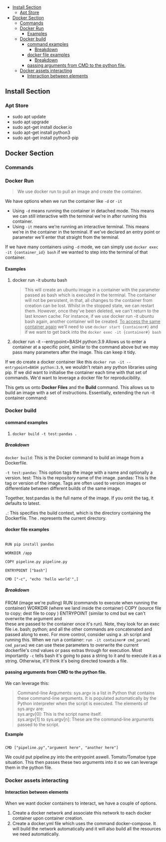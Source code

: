 - [Install Section](#install-section)
  - [Apt Store](#apt-store)
- [Docker Section](#docker-section)
  - [Commands](#commands)
  - [Docker Run](#docker-run)
    - [Examples](#examples)
  - [Docker build](#docker-build)
    - [command examples](#command-examples)
      - [Breakdown](#breakdown)
    - [docker file examples](#docker-file-examples)
      - [Breakdown](#breakdown-1)
    - [passing arguments from CMD to the python file.](#passing-arguments-from-cmd-to-the-python-file)
  - [Docker assets interacting](#docker-assets-interacting)
    - [Interaction between elements](#interaction-between-elements)

## Install Section
### Apt Store
- sudo apt update
- sudo apt upgrade
- sudo apt-get install docker.io
- sudo apt-get install python3
- sudo apt-get install python3-pip


## Docker Section
### Commands
### Docker Run
> We use docker run to pull an image and create the container.

We have options when we run the container like ```-d``` or ```-it```
- Using ```-d``` means running the container in detached mode. This means we can still interactive with the terminal we're in after running this container.
- Using ```-it``` means we're running an interactive terminal. This means we're in the container in the terminal. If we've declared an entry point or parameter we'll enter that straight from the terminal.

If we have many containers using ```-d``` mode, we can simply use ```docker exec -it {container_id} bash``` if we wanted to step into the terminal of that container. 

#### Examples
1. docker run -it ubuntu bash
    > This will create an ubuntu image in a container with the parameter passed as bash which is executed in the terminal.
    > The container will not be persistent, in that, all changes to the container from creation can be lost. Whilst in the stopped state, we can restart them. However, once they've been deleted, we can't return to the last known cache. For instance, if we use docker run -it ubuntu bash again, another container will be created. <ins>To access the same container again</ins> we'll need to use ```docker start {container#}``` and if we want to get back into the ```docker exec -it {container#} bash```
2. docker run -it --entrypoint=BASH python:3.9
    Allows us to enter a container at a specific point, similar to the command above but we may pass many parameters after the image. This can keep it tidy.

If we do create a docker container like this ```docker run -it --entrypoint=BASH python:3.9```, we wouldn't retain any python libraries using pip. If we did want to initialise the container each time with that set of commands. We'd want to leverage a docker file for reproducibility.

This gets us onto **Docker Files** and the **Build** command. This allows us to build an image with a set of instructions. Essentially, extending the run -it container command:

### Docker build
#### command examples
1) ```docker build -t test:pandas .```

##### Breakdown

```docker build```: This is the Docker command to build an image from a Dockerfile.

```-t test:pandas```: This option tags the image with a name and optionally a version.
    test: This is the repository name of the image.
    pandas: This is the tag or version of the image. Tags are often used to version images or differentiate between different builds of the same image.

Together, test:pandas is the full name of the image. If you omit the tag, it defaults to latest.

```.```: This specifies the build context, which is the directory containing the Dockerfile. The . represents the current directory.

#### docker file examples
```FROM python:3.9

RUN pip install pandas

WORKDIR /app

COPY pipeline.py pipeline.py

ENTRYPOINT ["bash"] 

CMD ["-c", "echo 'hello world'",]

```

##### Breakdown
FROM (image we're pulling)
RUN (commands to execute when running the container)
WORKDIR (where we land inside the container)
COPY (source file to copy; dest file to copy )
ENTRYPOINT (similar to cmd but we can't overwrite the argument and \
these are passed to the container once it's run). Note, they look for an exec file i.e. bash; python; and all the other commands are concatenated and passed along to exec. For more control, consider using a .sh script and running this. When we run a container:
```run -it container# cmd_param1 cmd_param2``` we can use these parameters to overwrite the current dockerfile's cmd values or pass extras through for execution. Most importantly ```-c``` tells bash it's going to pass a string to it and to execute it as a string. Otherwise, it'll think it's being directed towards a file.

#### passing arguments from CMD to the python file.
We can leverage this:
>Command-line Arguments: sys.argv is a list in Python that contains these command-line arguments. It is populated automatically by the Python interpreter when the script is executed. The elements of sys.argv are: \
    sys.argv[0]: This is the script name itself.\
    sys.argv[1] to sys.argv[n]: These are the command-line arguments passed to the script.

**Example**
```ENTRYPOINT ["python"]

CMD ["pipeline.py","argument here", "another here"]
```
We could put pipeline.py into the entrypoint aswell. Tomato/Tomatoe type situation. This then passes these two arguments into it so we can leverage them in the python file.

### Docker assets interacting
#### Interaction between elements
When we want docker containers to interact, we have a couple of options.
1. Create a docker network and associate this network to each docker container upon container creation.
2. Create a docker.yml file which uses the command docker-compose. It will build the network automatically and it will also build all the resources we need automatically. 


